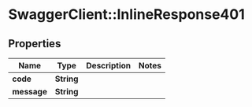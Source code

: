# SwaggerClient::InlineResponse401

## Properties
Name | Type | Description | Notes
------------ | ------------- | ------------- | -------------
**code** | **String** |  | 
**message** | **String** |  | 

